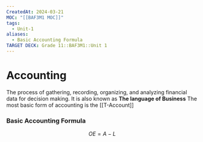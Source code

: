 ```yaml
---
CreatedAt: 2024-03-21
MOC: "[[BAF3M1 MOC]]"
tags:
  - Unit-1
aliases:
  - Basic Accounting Formula
TARGET DECK: Grade 11::BAF3M1::Unit 1
---
```


# Accounting
The process of gathering, recording, organizing, and analyzing financial data for decision making.
It is also known as **The language of Business**
The most basic form of accounting is the [[T-Account]]
<!--ID: 1718216451592-->


### Basic Accounting Formula
$${ OE = A -L}$$
<!--ID: 1714135053633-->
